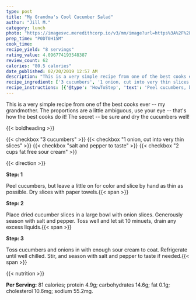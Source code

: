 ```yaml
---
type: post
title: "My Grandma's Cool Cucumber Salad"
author: "Jill M."
category: lunch
photo: "https://imagesvc.meredithcorp.io/v3/mm/image?url=https%3A%2F%2Fimages.media-allrecipes.com%2Fuserphotos%2F695597.jpg"
prep_time: "P0DT0H15M"
cook_time: 
recipe_yield: "8 servings"
rating_value: 4.096774193548387
review_count: 62
calories: "80.5 calories"
date_published: 02/20/2019 12:57 AM
description: "This is a very simple recipe from one of the best cooks ever -- my grandmother.  The proportions are a little ambiguous, use your eye -- that's how the best cooks do it!  The secret -- be sure and dry the cucumbers well!"
recipe_ingredient: ['3 cucumbers', '1 onion, cut into very thin slices', 'salt and pepper to taste', '2 cups fat free sour cream']
recipe_instructions: [{'@type': 'HowToStep', 'text': 'Peel cucumbers, but leave a little on for color and slice by hand as thin as possible. Dry slices with paper towels.\n'}, {'@type': 'HowToStep', 'text': 'Place dried cucumber slices in a large bowl with onion slices. Generously season with salt and pepper. Toss well and let sit 10 minuets, drain any excess liquids.\n'}, {'@type': 'HowToStep', 'text': 'Toss cucumbers and onions in with enough sour cream to coat. Refrigerate until well chilled. Stir, and season with salt and pepper to taste if needed.\n'}]
---
```


This is a very simple recipe from one of the best cooks ever -- my grandmother.  The proportions are a little ambiguous, use your eye -- that's how the best cooks do it!  The secret -- be sure and dry the cucumbers well! 

{{< boldheading >}}

{{< checkbox "3  cucumbers" >}}
{{< checkbox "1  onion, cut into very thin slices" >}}
{{< checkbox "salt and pepper to taste" >}}
{{< checkbox "2 cups fat free sour cream" >}}


{{< direction >}}

**Step: 1**

Peel cucumbers, but leave a little on for color and slice by hand as thin as possible. Dry slices with paper towels.{{< span >}}

**Step: 2**

Place dried cucumber slices in a large bowl with onion slices. Generously season with salt and pepper. Toss well and let sit 10 minuets, drain any excess liquids.{{< span >}}

**Step: 3**

Toss cucumbers and onions in with enough sour cream to coat. Refrigerate until well chilled. Stir, and season with salt and pepper to taste if needed.{{< span >}}

{{< nutrition >}}

**Per Serving:** 81 calories; protein 4.9g; carbohydrates 14.6g; fat 0.1g; cholesterol 10.6mg; sodium 55.2mg.